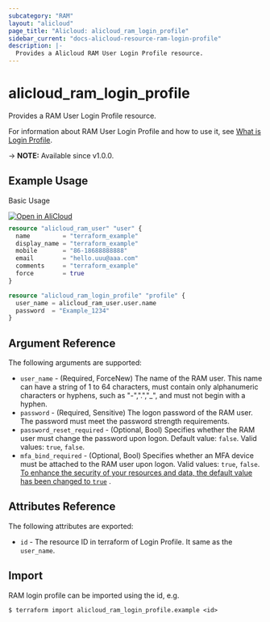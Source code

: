 ```yaml
---
subcategory: "RAM"
layout: "alicloud"
page_title: "Alicloud: alicloud_ram_login_profile"
sidebar_current: "docs-alicloud-resource-ram-login-profile"
description: |-
  Provides a Alicloud RAM User Login Profile resource.
---
```


# alicloud_ram_login_profile

Provides a RAM User Login Profile resource.

For information about RAM User Login Profile and how to use it, see [What is Login Profile](https://www.alibabacloud.com/help/en/ram/developer-reference/api-ram-2015-05-01-createloginprofile).

-> **NOTE:** Available since v1.0.0.

## Example Usage

Basic Usage

<div style="display: block;margin-bottom: 40px;"><div class="oics-button" style="float: right;position: absolute;margin-bottom: 10px;">
  <a href="https://api.aliyun.com/terraform?resource=alicloud_ram_login_profile&exampleId=442ec83a-6fe5-90e2-17a2-351fa3abb6a2738d91e8&activeTab=example&spm=docs.r.ram_login_profile.0.442ec83a6f&intl_lang=EN_US" target="_blank">
    <img alt="Open in AliCloud" src="https://img.alicdn.com/imgextra/i1/O1CN01hjjqXv1uYUlY56FyX_!!6000000006049-55-tps-254-36.svg" style="max-height: 44px; max-width: 100%;">
  </a>
</div></div>

```terraform
resource "alicloud_ram_user" "user" {
  name         = "terraform_example"
  display_name = "terraform_example"
  mobile       = "86-18688888888"
  email        = "hello.uuu@aaa.com"
  comments     = "terraform_example"
  force        = true
}

resource "alicloud_ram_login_profile" "profile" {
  user_name = alicloud_ram_user.user.name
  password  = "Example_1234"
}
```

## Argument Reference

The following arguments are supported:

* `user_name` - (Required, ForceNew) The name of the RAM user. This name can have a string of 1 to 64 characters, must contain only alphanumeric characters or hyphens, such as "-",".","_", and must not begin with a hyphen.
* `password` - (Required, Sensitive) The logon password of the RAM user. The password must meet the password strength requirements.
* `password_reset_required` - (Optional, Bool) Specifies whether the RAM user must change the password upon logon. Default value: `false`. Valid values: `true`, `false`.
* `mfa_bind_required` - (Optional, Bool) Specifies whether an MFA device must be attached to the RAM user upon logon. Valid values: `true`, `false`. [To enhance the security of your resources and data, the default value has been changed to `true`](https://www.alibabacloud.com/en/notice/mfa20240524?_p_lc=1) .

## Attributes Reference

The following attributes are exported:

* `id` - The resource ID in terraform of Login Profile. It same as the `user_name`.

## Import

RAM login profile can be imported using the id, e.g.

```shell
$ terraform import alicloud_ram_login_profile.example <id>
```
